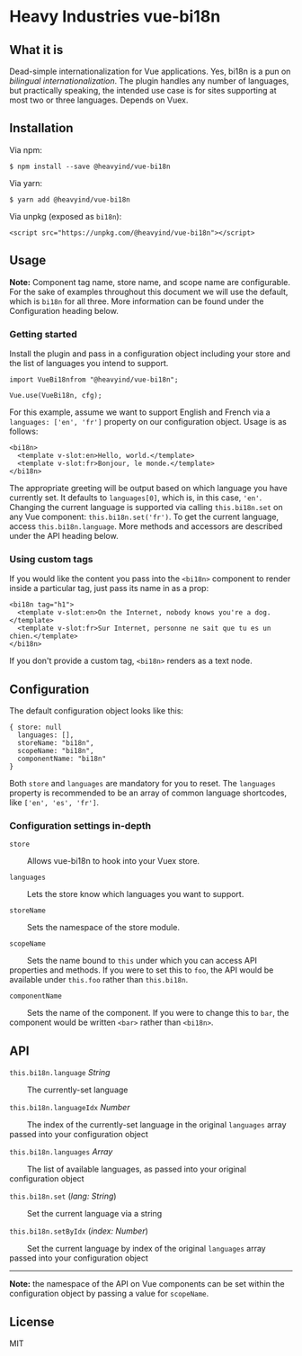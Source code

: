 # Heavy Industries vue-bi18n

## What it is

Dead-simple internationalization for Vue applications. Yes, bi18n is a pun on *bilingual internationalization*. The plugin handles any number of languages, but practically speaking, the intended use case is for sites supporting at most two or three languages. Depends on Vuex.

## Installation

Via npm:

```
$ npm install --save @heavyind/vue-bi18n
```

Via yarn:
```
$ yarn add @heavyind/vue-bi18n
```

Via unpkg (exposed as `bi18n`):
```
<script src="https://unpkg.com/@heavyind/vue-bi18n"></script>
```

## Usage

**Note:** Component tag name, store name, and scope name are configurable. For the sake of examples throughout this document we will use the default, which is `bi18n` for all three. More information can be found under the Configuration heading below.

### Getting started

Install the plugin and pass in a configuration object including your store and the list of languages you intend to support.

```
import VueBi18nfrom "@heavyind/vue-bi18n";

Vue.use(VueBi18n, cfg);
```

For this example, assume we want to support English and French via a `languages: ['en', 'fr']` property on our configuration object. Usage is as follows:

```
<bi18n>
  <template v-slot:en>Hello, world.</template>
  <template v-slot:fr>Bonjour, le monde.</template>
</bi18n>
```

The appropriate greeting will be output based on which language you have currently set. It defaults to `languages[0]`, which is, in this case, `'en'`. Changing the current language is supported via calling `this.bi18n.set` on any Vue component: `this.bi18n.set('fr')`. To get the current language, access `this.bi18n.language`. More methods and accessors are described under the API heading below.

### Using custom tags

If you would like the content you pass into the `<bi18n>` component to render inside a particular tag, just pass its name in as a prop:

```
<bi18n tag="h1">
  <template v-slot:en>On the Internet, nobody knows you're a dog.</template> 
  <template v-slot:fr>Sur Internet, personne ne sait que tu es un chien.</template> 
</bi18n>
```
If you don't provide a custom tag, `<bi18n>` renders as a text node.

## Configuration

The default configuration object looks like this:
```
{ store: null
  languages: [],
  storeName: "bi18n",
  scopeName: "bi18n",
  componentName: "bi18n"
}
```

Both `store` and `languages` are mandatory for you to reset. The `languages` property is recommended to be an array of common language shortcodes, like `['en', 'es', 'fr']`.

### Configuration settings in-depth

`store`

&nbsp;&nbsp;&nbsp;&nbsp;&nbsp;&nbsp;&nbsp;&nbsp;Allows vue-bi18n to hook into your Vuex store.

`languages`

&nbsp;&nbsp;&nbsp;&nbsp;&nbsp;&nbsp;&nbsp;&nbsp;Lets the store know which languages you want to support.

`storeName`

&nbsp;&nbsp;&nbsp;&nbsp;&nbsp;&nbsp;&nbsp;&nbsp;Sets the namespace of the store module.

`scopeName`

&nbsp;&nbsp;&nbsp;&nbsp;&nbsp;&nbsp;&nbsp;&nbsp;Sets the name bound to `this` under which you can access API properties and methods. If you were to set this to `foo`, the API would be available under `this.foo` rather than `this.bi18n`.

`componentName`

&nbsp;&nbsp;&nbsp;&nbsp;&nbsp;&nbsp;&nbsp;&nbsp;Sets the name of the component. If you were to change this to `bar`, the component would be written `<bar>` rather than `<bi18n>`.



## API

`this.bi18n.language` *String*

&nbsp;&nbsp;&nbsp;&nbsp;&nbsp;&nbsp;&nbsp;&nbsp;The currently-set language

`this.bi18n.languageIdx` *Number*

&nbsp;&nbsp;&nbsp;&nbsp;&nbsp;&nbsp;&nbsp;&nbsp;The index of the currently-set language in the original `languages` array passed into your configuration object

`this.bi18n.languages` *Array<String>*

&nbsp;&nbsp;&nbsp;&nbsp;&nbsp;&nbsp;&nbsp;&nbsp;The list of available languages, as passed into your original configuration object

`this.bi18n.set` (*lang: String*)

&nbsp;&nbsp;&nbsp;&nbsp;&nbsp;&nbsp;&nbsp;&nbsp;Set the current language via a string

`this.bi18n.setByIdx` (*index: Number*)

&nbsp;&nbsp;&nbsp;&nbsp;&nbsp;&nbsp;&nbsp;&nbsp;Set the current language by index of the original `languages` array passed into your configuration object

---
**Note:** the namespace of the API on Vue components can be set within the configuration object by passing a value for `scopeName`.

## License

MIT
